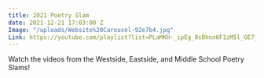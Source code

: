 ```yaml
---
title: 2021 Poetry Slam
date: 2021-12-21 17:03:00 Z
Image: "/uploads/Website%20Carousel-92e7b4.jpg"
Link: https://youtube.com/playlist?list=PLaMKH-_ipEg_8sBhnn6F1zM5l_GE7jIFh
---
```


Watch the videos from the Westside, Eastside, and Middle School Poetry Slams!